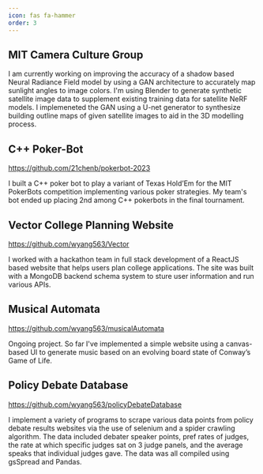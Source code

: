 ```yaml
---
icon: fas fa-hammer
order: 3
---
```


## MIT Camera Culture Group

I am currently working on improving the accuracy of a shadow based Neural Radiance Field model by using a GAN architecture to accurately map sunlight angles to image colors. I'm using Blender to generate synthetic satellite image data to supplement existing training data for satellite NeRF models. I implemeneted the GAN using a U-net generator to synthesize building outline maps of given satellite images to aid in the 3D modelling process. 

## C++ Poker-Bot

<https://github.com/21chenb/pokerbot-2023>

I built a C++ poker bot to play a variant of Texas Hold’Em for the MIT PokerBots competition implementing various poker strategies. My team's bot ended up placing 2nd among C++ pokerbots in the final tournament. 

## Vector College Planning Website

<https://github.com/wyang563/Vector>

I worked with a hackathon team in full stack development of a ReactJS based website that helps users plan college applications. The site was built with a MongoDB backend schema system to sture user information and run various APIs. 

## Musical Automata

<https://github.com/wyang563/musicalAutomata>

Ongoing project. So far I've implemented a simple website using a canvas-based UI to generate music based on an evolving board state of Conway’s
Game of Life.

## Policy Debate Database

<https://github.com/wyang563/policyDebateDatabase>

I implement a variety of programs to scrape various data points from policy debate results websites via the use of selenium and a spider crawling algorithm. The data included debater speaker points, pref rates of judges, the rate at which specific judges sat on 3 judge panels, and the average speaks that individual judges gave. The data was all compiled using gsSpread and Pandas.

